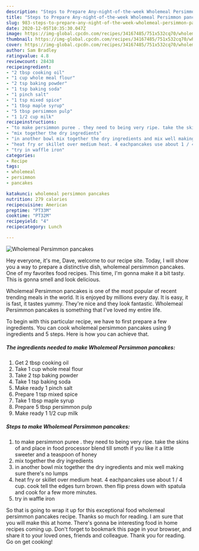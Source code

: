 ```yaml
---
description: "Steps to Prepare Any-night-of-the-week Wholemeal Persimmon pancakes"
title: "Steps to Prepare Any-night-of-the-week Wholemeal Persimmon pancakes"
slug: 983-steps-to-prepare-any-night-of-the-week-wholemeal-persimmon-pancakes
date: 2020-12-05T10:35:30.047Z
image: https://img-global.cpcdn.com/recipes/34167485/751x532cq70/wholemeal-persimmon-pancakes-recipe-main-photo.jpg
thumbnail: https://img-global.cpcdn.com/recipes/34167485/751x532cq70/wholemeal-persimmon-pancakes-recipe-main-photo.jpg
cover: https://img-global.cpcdn.com/recipes/34167485/751x532cq70/wholemeal-persimmon-pancakes-recipe-main-photo.jpg
author: Sam Bradley
ratingvalue: 4.8
reviewcount: 28438
recipeingredient:
- "2 tbsp cooking oil"
- "1 cup whole meal flour"
- "2 tsp baking powder"
- "1 tsp baking soda"
- "1 pinch salt"
- "1 tsp mixed spice"
- "1 tbsp maple syrup"
- "5 tbsp persimmon pulp"
- "1 1/2 cup milk"
recipeinstructions:
- "to make persimmon puree . they need to being very ripe. take the skins of and place in food processor blend till smoth if you like it a little sweeter and a teaspoon of honey"
- "mix together the dry ingredients"
- "in another bowl mix together the dry ingredients and mix well making sure there&#39;s no lumps"
- "heat fry or skillet over medium heat. 4 eachpancakes use about 1 / 4 cup. cook tell the edges turn brown. then flip press down with spatula and cook for a few more minutes."
- "try in waffle iron"
categories:
- Recipe
tags:
- wholemeal
- persimmon
- pancakes

katakunci: wholemeal persimmon pancakes 
nutrition: 279 calories
recipecuisine: American
preptime: "PT33M"
cooktime: "PT32M"
recipeyield: "4"
recipecategory: Lunch

---
```



![Wholemeal Persimmon pancakes](https://img-global.cpcdn.com/recipes/34167485/751x532cq70/wholemeal-persimmon-pancakes-recipe-main-photo.jpg)

Hey everyone, it's me, Dave, welcome to our recipe site. Today, I will show you a way to prepare a distinctive dish, wholemeal persimmon pancakes. One of my favorites food recipes. This time, I'm gonna make it a bit tasty. This is gonna smell and look delicious.



Wholemeal Persimmon pancakes is one of the most popular of recent trending meals in the world. It is enjoyed by millions every day. It is easy, it is fast, it tastes yummy. They're nice and they look fantastic. Wholemeal Persimmon pancakes is something that I've loved my entire life.


To begin with this particular recipe, we have to first prepare a few ingredients. You can cook wholemeal persimmon pancakes using 9 ingredients and 5 steps. Here is how you can achieve that.

<!--inarticleads1-->

##### The ingredients needed to make Wholemeal Persimmon pancakes:

1. Get 2 tbsp cooking oil
1. Take 1 cup whole meal flour
1. Take 2 tsp baking powder
1. Take 1 tsp baking soda
1. Make ready 1 pinch salt
1. Prepare 1 tsp mixed spice
1. Take 1 tbsp maple syrup
1. Prepare 5 tbsp persimmon pulp
1. Make ready 1 1/2 cup milk




<!--inarticleads2-->

##### Steps to make Wholemeal Persimmon pancakes:

1. to make persimmon puree . they need to being very ripe. take the skins of and place in food processor blend till smoth if you like it a little sweeter and a teaspoon of honey
1. mix together the dry ingredients
1. in another bowl mix together the dry ingredients and mix well making sure there&#39;s no lumps
1. heat fry or skillet over medium heat. 4 eachpancakes use about 1 / 4 cup. cook tell the edges turn brown. then flip press down with spatula and cook for a few more minutes.
1. try in waffle iron




So that is going to wrap it up for this exceptional food wholemeal persimmon pancakes recipe. Thanks so much for reading. I am sure that you will make this at home. There's gonna be interesting food in home recipes coming up. Don't forget to bookmark this page in your browser, and share it to your loved ones, friends and colleague. Thank you for reading. Go on get cooking!
